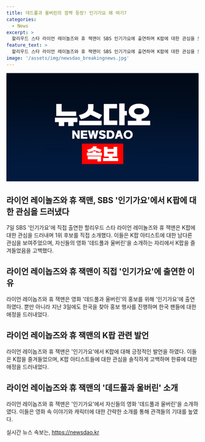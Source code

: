 ```yaml
---
title: 데드풀과 울버린의 깜짝 등장! 인기가요 왜 여기?
categories:
  - News
excerpt: >
  할리우드 스타 라이언 레이놀즈와 휴 잭맨이 SBS 인기가요에 출연하며 K팝에 대한 관심을 드러냈다. 함께 1위 후보를 소개하고 자신들의 영화인 데드풀과 울버린을 홍보했다. 라이언은 자신의 SNS에서 K팝 아티스트를 언급하는 등 남다른 관심을 보여주었고, 휴 잭맨은 서울시 홍보대사로 임명된 바 있다. 이들은 공동 주연을 맡은 데드풀과 울버린을 홍보하기 위해 한국을 방문했으며, 이 영화는 새로운 이야기를 담은 액션 블록버스터로 기대를 모은다.
feature_text: >
  할리우드 스타 라이언 레이놀즈와 휴 잭맨이 SBS 인기가요에 출연하며 K팝에 대한 관심을 드러냈다. 함께 1위 후보를 소개하고 자신들의 영화인 데드풀과 울버린을 홍보했다. 라이언은 자신의 SNS에서 K팝 아티스트를 언급하는 등 남다른 관심을 보여주었고, 휴 잭맨은 서울시 홍보대사로 임명된 바 있다. 이들은 공동 주연을 맡은 데드풀과 울버린을 홍보하기 위해 한국을 방문했으며, 이 영화는 새로운 이야기를 담은 액션 블록버스터로 기대를 모은다.
image: '/assets/img/newsdao_breakingnews.jpg'
---
```


<p><img src="/assets/img/newsdao_breakingnews.jpg" alt="pcversion 속보" /></p>

<h2 data-ke-size="size26">라이언 레이놀즈와 휴 잭맨, SBS '인기가요'에서 K팝에 대한 관심을 드러냈다</h2>

<p data-ke-size="size16">7일 SBS '인기가요'에 직접 출연한 할리우드 스타 라이언 레이놀즈와 휴 잭맨은 K팝에 대한 관심을 드러내며 1위 후보를 직접 소개했다. 이들은 K팝 아티스트에 대한 남다른 관심을 보여주었으며, 자신들의 영화 '데드풀과 울버린'을 소개하는 자리에서 K팝을 즐겨들었음을 고백했다.</p>

<h2 data-ke-size="size26">라이언 레이놉즈와 휴 잭맨이 직접 '인기가요'에 출연한 이유</h2>

<p data-ke-size="size16">라이언 레이놉즈와 휴 잭맨은 영화 '데드풀과 울버린'의 홍보를 위해 '인기가요'에 출연하였다. 뿐만 아니라 지난 3일에도 한국을 찾아 홍보 행사를 진행하며 한국 팬들에 대한 애정을 드러내었다.</p>

<h2 data-ke-size="size26">라이언 레이놉즈와 휴 잭맨의 K팝 관련 발언</h2>

<p data-ke-size="size16">라이언 레이놉즈와 휴 잭맨은 '인기가요'에서 K팝에 대해 긍정적인 발언을 하였다. 이들은 K팝을 즐겨들었으며, K팝 아티스트들에 대한 관심을 솔직하게 고백하며 한류에 대한 애정을 드러내었다.</p>

<h2 data-ke-size="size26">라이언 레이놉즈와 휴 잭맨의 '데드풀과 울버린' 소개</h2>

<p data-ke-size="size16">라이언 레이놉즈와 휴 잭맨은 '인기가요'에서 자신들의 영화 '데드풀과 울버린'을 소개하였다. 이들은 영화 속 이야기와 캐릭터에 대한 간략한 소개를 통해 관객들의 기대를 높였다.</p>
실시간 뉴스 속보는, <a href="https://newsdao.kr" rel="dofollow">https://newsdao.kr</a>


